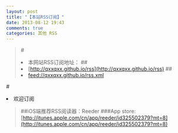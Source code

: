 ```yaml
---
layout: post
title: "【本站RSS订阅】"
date: 2013-08-12 19:43
comments: true
categories: 其他 RSS
---
```

>#<li>本网站RSS订阅地址：
>##<br/><li>[http://qxxqxx.github.io/rss](http://qxxqxx.github.io/rss)
##<li>[feed://qxxqxx.github.io/rss.xml](feed://qxxqxx.github.io/rss.xml)

#<br/><li>欢迎订阅

>##iOS端推荐RSS阅读器：Reeder
>###App store:[http://itunes.apple.com/cn/app/reeder/id325502379?mt=8](http://itunes.apple.com/cn/app/reeder/id325502379?mt=8)